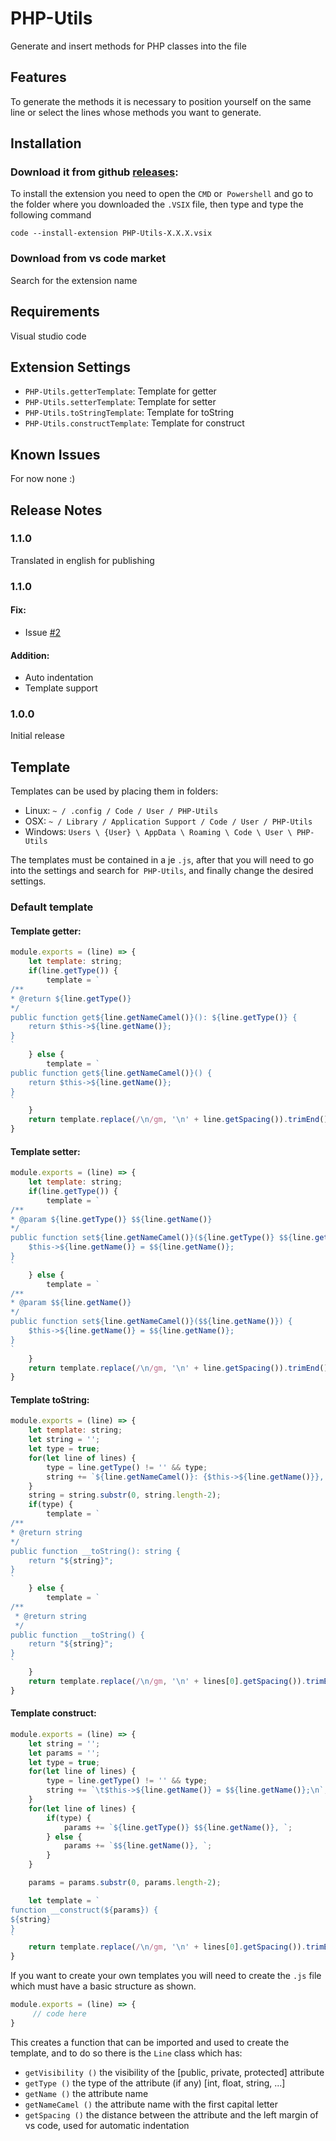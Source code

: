 # PHP-Utils

Generate and insert methods for PHP classes into the file

## Features

To generate the methods it is necessary to position yourself on the same line or select the lines whose methods you want to generate.

## Installation

### Download it from github [releases](https://github.com/scolcipitato/PHP-Utils/releases):
To install the extension you need to open the `CMD` or` Powershell` and go to the folder where you downloaded the `.VSIX` file, then type and type the following command
~~~
code --install-extension PHP-Utils-X.X.X.vsix
~~~

### Download from vs code market
Search for the extension name

## Requirements

Visual studio code

## Extension Settings

* `PHP-Utils.getterTemplate`: Template for getter
* `PHP-Utils.setterTemplate`: Template for setter
* `PHP-Utils.toStringTemplate`: Template for toString
* `PHP-Utils.constructTemplate`: Template for construct


## Known Issues

For now none :)

## Release Notes

### 1.1.0
Translated in english for publishing

### 1.1.0

#### Fix:

- Issue [#2](https://github.com/scolcipitato/PHP-Utils/issues/2)

#### Addition:

- Auto indentation
- Template support

### 1.0.0

Initial release


## Template

Templates can be used by placing them in folders:
- Linux: `~ / .config / Code / User / PHP-Utils`
- OSX: `~ / Library / Application Support / Code / User / PHP-Utils`
- Windows: `Users \ {User} \ AppData \ Roaming \ Code \ User \ PHP-Utils`

The templates must be contained in a je `.js`, after that you will need to go into the settings and search for` PHP-Utils`, and finally change the desired settings.

### Default template

#### Template getter: 
```javascript
module.exports = (line) => {
    let template: string;
	if(line.getType()) {
		template = `
/**
* @return ${line.getType()}
*/
public function get${line.getNameCamel()}(): ${line.getType()} {
	return $this->${line.getName()};
}
`
	} else {
		template = `
public function get${line.getNameCamel()}() {
	return $this->${line.getName()};
}
`
	}
	return template.replace(/\n/gm, '\n' + line.getSpacing()).trimEnd() + '\n';
}
```

#### Template setter: 
```javascript
module.exports = (line) => {
    let template: string;
	if(line.getType()) {
		template = `
/**
* @param ${line.getType()} $${line.getName()}
*/
public function set${line.getNameCamel()}(${line.getType()} $${line.getName()}): void {
	$this->${line.getName()} = $${line.getName()};
}
`
	} else {
		template = `
/**
* @param $${line.getName()}
*/
public function set${line.getNameCamel()}($${line.getName()}) {
	$this->${line.getName()} = $${line.getName()};
}
`
	}
	return template.replace(/\n/gm, '\n' + line.getSpacing()).trimEnd() + '\n';
}
```

#### Template toString: 
```javascript
module.exports = (line) => {
    let template: string;
	let string = '';
	let type = true;
	for(let line of lines) {
		type = line.getType() != '' && type;
		string += `${line.getNameCamel()}: {$this->${line.getName()}}, `;
	}
	string = string.substr(0, string.length-2);
	if(type) {
		template = `
/**
* @return string
*/
public function __toString(): string {
	return "${string}";
}
`
	} else {
		template = `
/**
 * @return string
 */
public function __toString() {
	return "${string}";
}
`
	}
	return template.replace(/\n/gm, '\n' + lines[0].getSpacing()).trimEnd() + '\n';
}
```

#### Template construct: 
```javascript
module.exports = (line) => {
    let string = '';
	let params = '';
	let type = true;
	for(let line of lines) {
		type = line.getType() != '' && type;
		string += `\t$this->${line.getName()} = $${line.getName()};\n`;
	}
	for(let line of lines) {
		if(type) {
			params += `${line.getType()} $${line.getName()}, `;
		} else {
			params += `$${line.getName()}, `;
		}
	}

	params = params.substr(0, params.length-2);

	let template = `
function __construct(${params}) {
${string}
}
`
	return template.replace(/\n/gm, '\n' + lines[0].getSpacing()).trimEnd() + '\n';
}
```

If you want to create your own templates you will need to create the `.js` file which must have a basic structure as shown.

```javascript
module.exports = (line) => {
     // code here
}
```

This creates a function that can be imported and used to create the template, and to do so there is the `Line` class which has:
- `getVisibility ()` the visibility of the [public, private, protected] attribute
- `getType ()` the type of the attribute (if any) [int, float, string, ...]
- `getName ()` the attribute name
- `getNameCamel ()` the attribute name with the first capital letter
- `getSpacing ()` the distance between the attribute and the left margin of vs code, used for automatic indentation